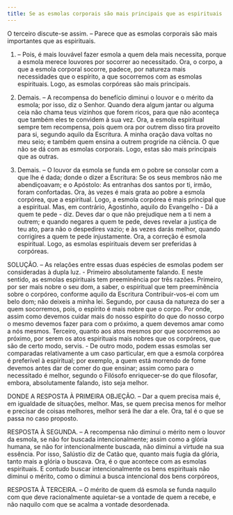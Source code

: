 ```yaml
---
title: Se as esmolas corporais são mais principais que as espirituais
---
```


O terceiro discute-se assim. – Parece que as esmolas corporais são mais importantes que as espirituais.  

1. – Pois, é mais louvável fazer esmola a quem dela mais necessita, porque a esmola merece louvores por socorrer ao necessitado. Ora, o corpo, a que a esmola corporal socorre, padece, por natureza mais necessidades que o espírito, a que socorremos com as esmolas espirituais. Logo, as esmolas corpóreas são mais principais.  

2. Demais. – A recompensa do benefício diminui o louvor e o mérito da esmola; por isso, diz o Senhor. Quando dera algum jantar ou alguma ceia não chama teus vizinhos que forem ricos, para que não aconteça que também eles te convidem à sua vez. Ora, a esmola espiritual sempre tem recompensa, pois quem ora por outrem disso tira proveito para si, segundo aquilo da Escritura. A minha oração dava voltas no meu seio; e também quem ensina a outrem progride na ciência. O que não se dá com as esmolas corporais. Logo, estas são mais principais que as outras.  

3. Demais. – O louvor da esmola se funda em o pobre se consolar com a que lhe é dada; donde o dizer a Escritura: Se os seus membros não me abendiçoavam; e o Apóstolo: As entranhas dos santos por ti, irmão, foram confortadas. Ora, às vezes é mais grata ao pobre a esmola corpórea, que a espiritual. Logo, a esmola corpórea é mais principal que a espiritual.  Mas, em contrário, Agostinho, aquilo do Evangelho - Dá a quem te pede - diz. Deves dar o que não prejudique nem a ti nem a outrem; e quando negares a quem te pede, deves revelar a justiça de teu ato, para não o despedires vazio; e às vezes darás melhor, quando corrigires a quem te pede injustamente. Ora, a correção é esmola espiritual. Logo, as esmolas espirituais devem ser preferidas à corpóreas.  

SOLUÇÃO. – As relações entre essas duas espécies de esmolas podem ser consideradas à dupla luz. - Primeiro absolutamente falando. E neste sentido, as esmolas espirituais tem preeminência por três razões. Primeiro, por ser mais nobre o seu dom, a saber, o espiritual que tem preeminência sobre o corpóreo, conforme aquilo da Escritura Contribuir-vos-ei com um belo dom; não deixeis a minha lei. Segundo, por causa da natureza do ser a quem socorremos, pois, o espírito é mais nobre que o corpo. Por onde, assim como devemos cuidar mais do nosso espírito do que do nosso corpo o mesmo devemos fazer para com o próximo, a quem devemos amar como a nós mesmos. Terceiro, quanto aos atos mesmos por que socorremos ao próximo, por serem os atos espirituais mais nobres que os corpóreos, que são de certo modo, servis. - De outro modo, podem essas esmolas ser comparadas relativamente a um caso particular, em que a esmola corpórea é preferível à espiritual; por exemplo, a quem está morrendo de fome devemos antes dar de comer do que ensinar; assim como para o necessitado é melhor, segundo o Filósofo enriquecer-se do que filosofar, embora, absolutamente falando, isto seja melhor.  

DONDE A RESPOSTA À PRIMEIRA OBJEÇÃO. – Dar a quem precisa mais é, em igualdade de situações, melhor. Mas, se quem precisa menos for melhor e precisar de coisas melhores, melhor será lhe dar a ele. Ora, tal é o que se passa no caso proposto.  

RESPOSTA À SEGUNDA. – A recompensa não diminui o mérito nem o louvor da esmola, se não for buscada intencionalmente; assim como a glória humana, se não for intencionalmente buscada, não diminui a virtude na sua essência. Por isso, Salústio diz de Catão que, quanto mais fugia da glória, tanto mais a glória o buscava. Ora, é o que acontece com as esmolas espirituais. E contudo buscar intencionalmente os bens espirituais não diminui o mérito, como o diminui a busca intencional dos bens corpóreos,  

RESPOSTA À TERCEIRA. – O mérito de quem dá esmola se funda naquilo com que deve racionalmente aquietar-se a vontade de quem a recebe, e não naquilo com que se acalma a vontade desordenada.